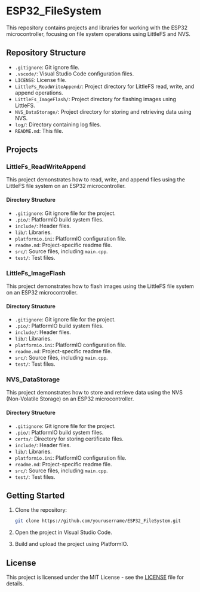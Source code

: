 # ESP32_FileSystem

This repository contains projects and libraries for working with the ESP32 microcontroller, focusing on file system operations using LittleFS and NVS.

## Repository Structure

- `.gitignore`: Git ignore file.
- `.vscode/`: Visual Studio Code configuration files.
- `LICENSE`: License file.
- `LittleFs_ReadWriteAppend/`: Project directory for LittleFS read, write, and append operations.
- `LittleFs_ImageFlash/`: Project directory for flashing images using LittleFS.
- `NVS_DataStorage/`: Project directory for storing and retrieving data using NVS.
- `log/`: Directory containing log files.
- `README.md`: This file.

## Projects

### LittleFs_ReadWriteAppend

This project demonstrates how to read, write, and append files using the LittleFS file system on an ESP32 microcontroller.

#### Directory Structure

- `.gitignore`: Git ignore file for the project.
- `.pio/`: PlatformIO build system files.
- `include/`: Header files.
- `lib/`: Libraries.
- `platformio.ini`: PlatformIO configuration file.
- `readme.md`: Project-specific readme file.
- `src/`: Source files, including `main.cpp`.
- `test/`: Test files.

### LittleFs_ImageFlash

This project demonstrates how to flash images using the LittleFS file system on an ESP32 microcontroller.

#### Directory Structure

- `.gitignore`: Git ignore file for the project.
- `.pio/`: PlatformIO build system files.
- `include/`: Header files.
- `lib/`: Libraries.
- `platformio.ini`: PlatformIO configuration file.
- `readme.md`: Project-specific readme file.
- `src/`: Source files, including `main.cpp`.
- `test/`: Test files.

### NVS_DataStorage

This project demonstrates how to store and retrieve data using the NVS (Non-Volatile Storage) on an ESP32 microcontroller.

#### Directory Structure

- `.gitignore`: Git ignore file for the project.
- `.pio/`: PlatformIO build system files.
- `certs/`: Directory for storing certificate files.
- `include/`: Header files.
- `lib/`: Libraries.
- `platformio.ini`: PlatformIO configuration file.
- `readme.md`: Project-specific readme file.
- `src/`: Source files, including `main.cpp`.
- `test/`: Test files.

## Getting Started

1. Clone the repository:
    ```sh
    git clone https://github.com/yourusername/ESP32_FileSystem.git
    ```

2. Open the project in Visual Studio Code.

3. Build and upload the project using PlatformIO.

## License

This project is licensed under the MIT License - see the [LICENSE](LICENSE) file for details.